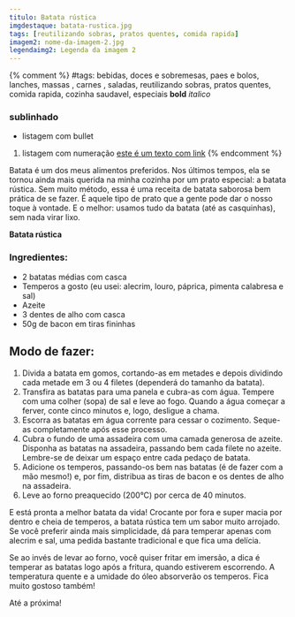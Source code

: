 ```yaml
---
titulo: Batata rústica
imgdestaque: batata-rustica.jpg
tags: [reutilizando sobras, pratos quentes, comida rapida] 
imagem2: nome-da-imagem-2.jpg
legendaimg2: Legenda da imagem 2
---
```

{% comment %}
#tags: bebidas, doces e sobremesas, paes e bolos, lanches, massas , carnes , saladas, reutilizando sobras, pratos quentes, comida rapida, cozinha saudavel, especiais
**bold**
*italico*
### sublinhado
* listagem com bullet
1. listagem com numeração
[este é um texto com link](https://www.enderecodolink.com)
{% endcomment %}

Batata é um dos meus alimentos preferidos. Nos últimos tempos, ela se tornou ainda mais querida na minha cozinha por um prato especial: a batata rústica. Sem muito método, essa é uma receita de batata saborosa bem prática de se fazer. É aquele tipo de prato que a gente pode dar o nosso toque à vontade. E o melhor: usamos tudo da batata (até as casquinhas), sem nada virar lixo. 

**Batata rústica**

### Ingredientes:

* 2 batatas médias com casca
* Temperos a gosto (eu usei: alecrim, louro, páprica, pimenta calabresa e sal)
* Azeite 
* 3 dentes de alho com casca
* 50g de bacon em tiras fininhas 

## Modo de fazer:

1. Divida a batata em gomos, cortando-as em metades e depois dividindo cada metade em 3 ou 4 filetes (dependerá do tamanho da batata). 
2. Transfira as batatas para uma panela e cubra-as com água. Tempere com uma colher (sopa) de sal e leve ao fogo. Quando a água começar a ferver, conte cinco minutos e, logo, desligue a chama.
3. Escorra as batatas em água corrente para cessar o cozimento. Seque-as completamente após esse processo. 
4. Cubra o fundo de uma assadeira com uma camada generosa de azeite. Disponha as batatas na assadeira, passando bem cada filete no azeite. Lembre-se de deixar um espaço entre cada pedaço de batata. 
5. Adicione os temperos, passando-os bem nas batatas (é de fazer com a mão mesmo!) e, por fim, distribua as tiras de bacon e os dentes de alho na assadeira. 
6. Leve ao forno preaquecido (200°C) por cerca de 40 minutos. 

E está pronta a melhor batata da vida! Crocante por fora e super macia por dentro e cheia de temperos, a batata rústica tem um sabor muito arrojado. Se você preferir ainda mais simplicidade, dá para temperar apenas com alecrim e sal, uma pedida bastante tradicional e que fica uma delícia. 

Se ao invés de levar ao forno, você quiser fritar em imersão, a dica é temperar as batatas logo após a fritura, quando estiverem escorrendo. A temperatura quente e a umidade do óleo absorverão os temperos. Fica muito gostoso também!

Até a próxima!
